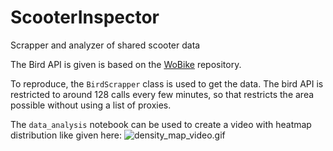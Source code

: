 # ScooterInspector
Scrapper and analyzer of shared scooter data

The Bird API is given is based on the [WoBike](https://github.com/ubahnverleih/WoBike) repository.

To reproduce, the `BirdScrapper` class is used to get the data. 
The bird API is restricted to around 128 calls every few minutes, so that restricts the area possible without using a
list of proxies.

The `data_analysis` notebook can be used to create a video with heatmap distribution like given here:
![density_map_video.gif](density_map_video.gif)